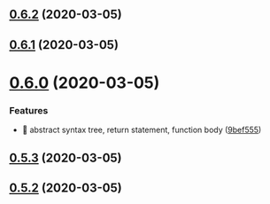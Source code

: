 ## [0.6.2](https://github.com/michaljach/wasm-lang/compare/v0.6.1...v0.6.2) (2020-03-05)



## [0.6.1](https://github.com/michaljach/wasm-lang/compare/v0.6.0...v0.6.1) (2020-03-05)



# [0.6.0](https://github.com/michaljach/wasm-lang/compare/v0.5.3...v0.6.0) (2020-03-05)


### Features

* 🎸 abstract syntax tree, return statement, function body ([9bef555](https://github.com/michaljach/wasm-lang/commit/9bef5550c61c5cf7eb562b9b6db1c784d7593fb1))



## [0.5.3](https://github.com/michaljach/wasm-lang/compare/v0.5.2...v0.5.3) (2020-03-05)



## [0.5.2](https://github.com/michaljach/wasm-lang/compare/v0.5.1...v0.5.2) (2020-03-05)



